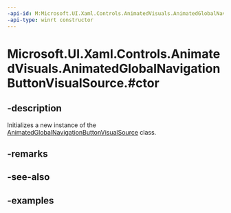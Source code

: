 ```yaml
---
-api-id: M:Microsoft.UI.Xaml.Controls.AnimatedVisuals.AnimatedGlobalNavigationButtonVisualSource.#ctor
-api-type: winrt constructor
---
```


# Microsoft.UI.Xaml.Controls.AnimatedVisuals.AnimatedGlobalNavigationButtonVisualSource.#ctor

<!--
public AnimatedGlobalNavigationButtonVisualSource ();
-->

## -description

Initializes a new instance of the [AnimatedGlobalNavigationButtonVisualSource](AnimatedGlobalNavigationButtonVisualSource.md) class.

## -remarks

## -see-also

## -examples
